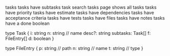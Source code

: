tasks
tasks have subtasks
task search
tasks page shows all tasks
tasks have priority
tasks have estimate
tasks have dependencies
tasks have acceptance criteria
tasks have tests
tasks have files
tasks have notes
tasks have a done boolean

type Task {
i: string
n: string // name
desc?: string
subtasks: Task[]
f: FileEntry[]
d: boolean
}

type FileEntry {
p: string // path
n: string // name
t: string // type
}
